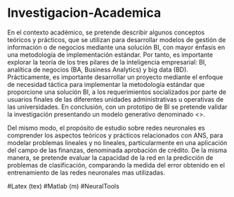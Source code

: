 # Investigacion-Academica
En el contexto académico, se pretende describir algunos conceptos teóricos y prácticos, que se utilizan para desarrollar modelos de gestión 
de información o de negocios mediante una solución BI, con mayor énfasis en una metodología de implementación estándar. Por tanto, es importante
explorar la teoría de los tres pilares de la inteligencia empresarial: BI, analítica de negocios (BA, Business Analytics) y big data (BD). 
Prácticamente, es importante desarrollar un proyecto mediante el enfoque de necesidad táctica para implementar la metodología estándar que proporcione 
una solución BI, a los requerimientos socializados por parte de usuarios finales de las diferentes unidades administrativas u operativas de las universidades. 
En conclusión, con un prototipo de BI se pretende validar la investigación presentando un modelo generativo denominado <<cuadro de mando universitario>>.

  
Del mismo modo, el propósito de estudio sobre redes neuronales es comprender los aspectos teóricos y prácticos relacionados con ANS, para modelar problemas lineales y no lineales, particularmente en una aplicación del campo de las finanzas, denominada aprobación de crédito. De la misma manera, se pretende evaluar la capacidad de la red en la predicción de problemas de clasificación, comparando la medida del error obtenido en el entrenamiento de las redes neuronales mas utilizadas.
  
  
  #Latex (tex)
  #Matlab (m)
  #NeuralTools
